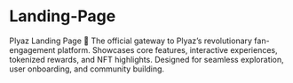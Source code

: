 # Landing-Page
Plyaz Landing Page 🚀 The official gateway to Plyaz’s revolutionary fan-engagement platform. Showcases core features, interactive experiences, tokenized rewards, and NFT highlights. Designed for seamless exploration, user onboarding, and community building.
